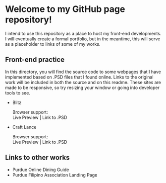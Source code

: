 # Welcome to my GitHub page repository!

I intend to use this repository as a place to host my front-end developments.
I will eventually create a formal portfolio, but in the meantime, this will serve as a placeholder to links of some of my works.

## Front-end practice

In this directory, you will find the source code to some webpages that I have implemented based on .PSD files that I found online. 
Links to the original work will be included in both the source and on this readme.
These sites are made to be responsive, so try resizing your window or going into developer tools to see.
* Blitz

   Browser support:  
   Live Preview | Link to .PSD  

* Craft Lance
 
  Browser support:  
  Live Preview | Link to .PSD  

## Links to other works
* Purdue Online Dining Guide
* Purdue Filipino Association Landing Page
